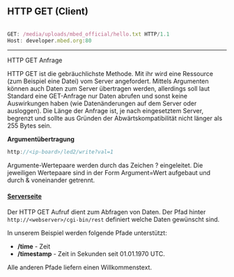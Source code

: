 ## HTTP GET (Client)

```js
                               
GET: /media/uploads/mbed_official/hello.txt HTTP/1.1
Host: developer.mbed.org:80
```

- - - 

HTTP GET Anfrage

HTTP GET ist die gebräuchlichste Methode. Mit ihr wird eine Ressource (zum Beispiel eine Datei) vom Server angefordert. Mittels Argumenten können auch Daten zum Server übertragen werden, allerdings soll laut Standard eine GET-Anfrage nur Daten abrufen und sonst keine Auswirkungen haben (wie Datenänderungen auf dem Server oder ausloggen). Die Länge der Anfrage ist, je nach eingesetztem Server, begrenzt und sollte aus Gründen der Abwärtskompatibilität nicht länger als 255 Bytes sein.

**Argumentübertragung**

```js
http://<ip-board>/led2/write?val=1
```

Argumente-Wertepaare werden durch das Zeichen ? eingeleitet. Die jeweiligen Wertepaare sind in der Form Argument=Wert aufgebaut und durch &amp; voneinander getrennt.

#### [Serverseite](cgi-bin/rest.txt) 

Der HTTP GET Aufruf dient zum Abfragen von Daten. Der Pfad hinter `http://<webserver>/cgi-bin/rest` definiert welche Daten gewünscht sind.

In unserem Beispiel werden folgende Pfade unterstützt:

*   **/time** - Zeit
*   **/timestamp** - Zeit in Sekunden seit 01.01.1970 UTC.

Alle anderen Pfade liefern einen Willkommenstext.